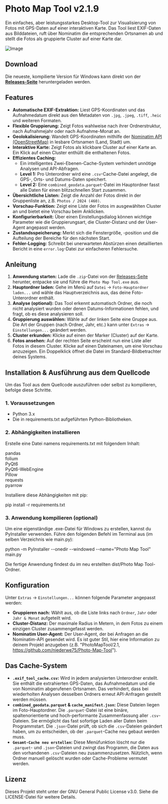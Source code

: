 # Photo Map Tool v2.1.9

Ein einfaches, aber leistungsstarkes Desktop-Tool zur Visualisierung von Fotos mit GPS-Daten auf einer interaktiven Karte. Das Tool liest EXIF-Daten aus Bilddateien, ruft über Nominatim die entsprechenden Ortsnamen ab und stellt die Fotos als gruppierte Cluster auf einer Karte dar.

![Image](https://github.com/user-attachments/assets/ed4ebad2-3992-4338-82fc-99869b4dde15)

## **Download**

Die neueste, kompilierte Version für Windows kann direkt von der [**Releases-Seite**](https://github.com/niederwe75/Photo-Map-Tool/releases/latest) heruntergeladen werden.

## Features

* **Automatische EXIF-Extraktion:** Liest GPS-Koordinaten und das Aufnahmedatum direkt aus den Metadaten von `.jpg`, `.jpeg`, `.tiff`, `.heic` und weiteren Formaten.
* **Flexible Gruppierung:** Zeigt Fotos wahlweise nach ihrer Ordnerstruktur, nach Aufnahmejahr oder nach Aufnahme-Monat an.
* **Geolokalisierung:** Wandelt GPS-Koordinaten mithilfe der [Nominatim API (OpenStreetMap)](https://nominatim.openstreetmap.org/) in lesbare Ortsnamen (Land, Stadt) um.
* **Interaktive Karte:** Zeigt Fotos als klickbare Cluster auf einer Karte an. Ein Klick auf einen Cluster enthüllt die enthaltenen Fotos.
* **Effizientes Caching:**
    * Ein intelligentes Zwei-Ebenen-Cache-System verhindert unnötige Analysen und API-Abfragen.
    * **Level 1:** Pro Unterordner wird eine `.csv`-Cache-Datei angelegt, die GPS-, Orts- und Datums-Daten speichert.
    * **Level 2:** Eine `combined_geodata.parquet`-Datei im Hauptordner fasst alle Daten für einen blitzschnellen Start zusammen.
* **Übersichtliche Listen:** Zeigt die Anzahl der Fotos direkt in der Gruppenliste an, z.B. `Photos / 2024 (460)`.
* **Vorschau-Funktion:** Zeigt eine Liste der Fotos im ausgewählten Cluster an und bietet eine Vorschau beim Anklicken.
* **Konfigurierbarkeit:** Über einen Einstellungsdialog können wichtige Parameter wie die Gruppierungsart, die Cluster-Distanz und der User-Agent angepasst werden.
* **Zustandsspeicherung:** Merkt sich die Fenstergröße, -position und die Aufteilung der Bereiche für den nächsten Start.
* **Fehler-Logging:** Schreibt bei unerwarteten Abstürzen einen detaillierten Bericht in eine `error.log`-Datei zur einfacheren Fehlersuche.

## Anleitung

1.  **Anwendung starten:** Lade die `.zip`-Datei von der [Releases-Seite](https://github.com/niederwe75/Photo-Map-Tool/releases/latest) herunter, entpacke sie und führe die `Photo Map Tool.exe` aus.
2.  **Hauptordner laden:** Gehe im Menü auf `Datei` -> `Foto-Hauptordner laden...` und wähle das Hauptverzeichnis aus, das deine Foto-Unterordner enthält.
3.  **Analyse (optional):** Das Tool erkennt automatisch Ordner, die noch nicht analysiert wurden oder denen Datums-Informationen fehlen, und fragt, ob es diese analysieren soll.
4.  **Gruppierung auswählen:** Wähle auf der linken Seite eine Gruppe aus. Die Art der Gruppen (nach Ordner, Jahr, etc.) kann unter `Extras` -> `Einstellungen...` geändert werden.
5.  **Cluster erkunden:** Klicke auf einen der Marker (Cluster) auf der Karte.
6.  **Fotos ansehen:** Auf der rechten Seite erscheint nun eine Liste aller Fotos in diesem Cluster. Klicke auf einen Dateinamen, um eine Vorschau anzuzeigen. Ein Doppelklick öffnet die Datei im Standard-Bildbetrachter deines Systems.

## **Installation & Ausführung aus dem Quellcode**

Um das Tool aus dem Quellcode auszuführen oder selbst zu kompilieren, befolge diese Schritte.

### **1\. Voraussetzungen**

* Python 3.x  
* Die in requirements.txt aufgeführten Python-Bibliotheken.

### **2\. Abhängigkeiten installieren**

Erstelle eine Datei namens requirements.txt mit folgendem Inhalt:

pandas  
folium  
PyQt6  
PyQt6-WebEngine  
Pillow  
requests  
pyarrow

Installiere diese Abhängigkeiten mit pip:

pip install \-r requirements.txt

### **3\. Anwendung kompilieren (optional)**

Um eine eigenständige .exe-Datei für Windows zu erstellen, kannst du PyInstaller verwenden. Führe den folgenden Befehl im Terminal aus (im selben Verzeichnis wie main.py):

python \-m PyInstaller \--onedir \--windowed \--name="Photo Map Tool" main.py

Die fertige Anwendung findest du im neu erstellten dist/Photo Map Tool-Ordner.

## Konfiguration

Unter `Extras` -> `Einstellungen...` können folgende Parameter angepasst werden:

* **Gruppieren nach:** Wählt aus, ob die Liste links nach `Ordner`, `Jahr` oder `Jahr & Monat` aufgeteilt wird.
* **Cluster-Distanz:** Der maximale Radius in Metern, in dem Fotos zu einem einzigen Cluster zusammengefasst werden.
* **Nominatim User-Agent:** Der User-Agent, der bei Anfragen an die Nominatim-API gesendet wird. Es ist guter Stil, hier eine Information zu deinem Projekt anzugeben (z.B. "PhotoMapTool/2.1, https://github.com/niederwe75/Photo-Map-Tool").

## Das Cache-System

* **`.exif_tool_cache.csv`:** Wird in jedem analysierten Unterordner erstellt. Sie enthält die extrahierten GPS-Daten, das Aufnahmedatum und die von Nominatim abgerufenen Ortsnamen. Das verhindert, dass bei wiederholten Analysen desselben Ordners erneut API-Anfragen gestellt werden müssen.
* **`combined_geodata.parquet` & `cache_manifest.json`:** Diese Dateien liegen im Foto-Hauptordner. Die `.parquet`-Datei ist eine binäre, spaltenorientierte und hoch-performante Zusammenfassung aller `.csv`-Dateien. Sie ermöglicht das fast sofortige Laden aller Daten beim Programmstart. Die `.json`-Datei prüft, ob sich die `.csv`-Dateien geändert haben, um zu entscheiden, ob der `.parquet`-Cache neu gebaut werden muss.
* **`Gesamt-Cache neu erstellen`:** Diese Menüfunktion löscht nur die `.parquet`- und `.json`-Dateien und zwingt das Programm, die Daten aus den vorhandenen `.csv`-Dateien neu zusammenzusetzen. Nützlich, wenn Ordner manuell gelöscht wurden oder Cache-Probleme vermutet werden.

## **Lizenz**

Dieses Projekt steht unter der GNU General Public License v3.0. Siehe die LICENSE-Datei für weitere Details.
